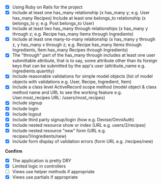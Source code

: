  * [x] Using Ruby on Rails for the project
 * [x] Include at least one has_many relationship (x has_many y; e.g. User has_many Recipes)
 Include at least one belongs_to relationship (x belongs_to y; e.g. Post belongs_to User)
 * [x] Include at least two has_many through relationships (x has_many y through z; e.g. Recipe has_many Items through Ingredients)
 * [x] Include at least one many-to-many relationship (x has_many y through z, y has_many x through z; e.g. Recipe has_many Items through Ingredients, Item has_many Recipes through Ingredients)
 * [x] The "through" part of the has_many through includes at least one user submittable attribute, that is to say, some attribute other than its foreign keys that can be submitted by the app's user (attribute_name e.g. ingredients.quantity)
 * [X] Include reasonable validations for simple model objects (list of model objects with validations e.g. User, Recipe, Ingredient, Item)
 * [x] Include a class level ActiveRecord scope method (model object & class method name and URL to see the working feature e.g. User.most_recipes URL: /users/most_recipes)
 * [x] Include signup
 * [x] Include login
 * [x] Include logout
 * [x] Include third party signup/login (how e.g. Devise/OmniAuth)
 * [x] Include nested resource show or index (URL e.g. users/2/recipes)
 * [x] Include nested resource "new" form (URL e.g. recipes/1/ingredients/new)
 * [x] Include form display of validation errors (form URL e.g. /recipes/new)  

**Confirm**

 * [x] The application is pretty DRY
 * [x] Limited logic in controllers
 * [ ] Views use helper methods if appropriate
 * [x] Views use partials if appropriate
